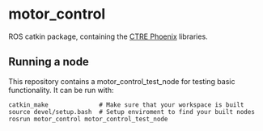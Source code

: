 # motor_control

ROS catkin package, containing the [CTRE Phoenix](https://github.com/CrossTheRoadElec/Phoenix-Linux-SocketCAN-Example) libraries.

## Running a node
This repository contains a motor_control_test_node for testing basic functionality. It can be run with:
```
catkin_make              # Make sure that your workspace is built
source devel/setup.bash  # Setup enviroment to find your built nodes
rosrun motor_control motor_control_test_node
```